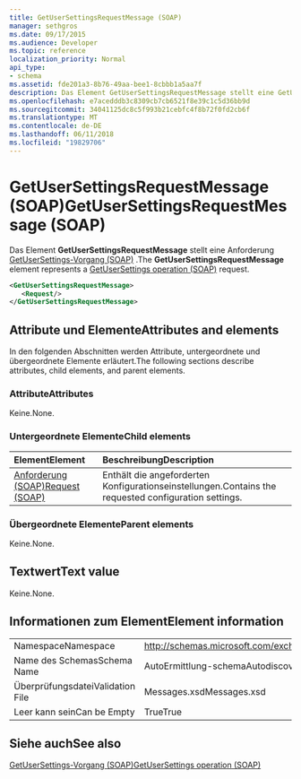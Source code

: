 ```yaml
---
title: GetUserSettingsRequestMessage (SOAP)
manager: sethgros
ms.date: 09/17/2015
ms.audience: Developer
ms.topic: reference
localization_priority: Normal
api_type:
- schema
ms.assetid: fde201a3-8b76-49aa-bee1-8cbbb1a5aa7f
description: Das Element GetUserSettingsRequestMessage stellt eine GetUserSettings-Anforderung (SOAP)-Vorgang.
ms.openlocfilehash: e7acedddb3c8309cb7cb6521f8e39c1c5d36bb9d
ms.sourcegitcommit: 34041125dc8c5f993b21cebfc4f8b72f0fd2cb6f
ms.translationtype: MT
ms.contentlocale: de-DE
ms.lasthandoff: 06/11/2018
ms.locfileid: "19829706"
---
```

# <a name="getusersettingsrequestmessage-soap"></a><span data-ttu-id="58297-103">GetUserSettingsRequestMessage (SOAP)</span><span class="sxs-lookup"><span data-stu-id="58297-103">GetUserSettingsRequestMessage (SOAP)</span></span>

<span data-ttu-id="58297-104">Das Element **GetUserSettingsRequestMessage** stellt eine Anforderung [GetUserSettings-Vorgang (SOAP)](getusersettings-operation-soap.md) .</span><span class="sxs-lookup"><span data-stu-id="58297-104">The **GetUserSettingsRequestMessage** element represents a [GetUserSettings operation (SOAP)](getusersettings-operation-soap.md) request.</span></span> 
  
```XML
<GetUserSettingsRequestMessage>
   <Request/>
</GetUserSettingsRequestMessage>
```

## <a name="attributes-and-elements"></a><span data-ttu-id="58297-105">Attribute und Elemente</span><span class="sxs-lookup"><span data-stu-id="58297-105">Attributes and elements</span></span>

<span data-ttu-id="58297-106">In den folgenden Abschnitten werden Attribute, untergeordnete und übergeordnete Elemente erläutert.</span><span class="sxs-lookup"><span data-stu-id="58297-106">The following sections describe attributes, child elements, and parent elements.</span></span>
  
### <a name="attributes"></a><span data-ttu-id="58297-107">Attribute</span><span class="sxs-lookup"><span data-stu-id="58297-107">Attributes</span></span>

<span data-ttu-id="58297-108">Keine.</span><span class="sxs-lookup"><span data-stu-id="58297-108">None.</span></span>
  
### <a name="child-elements"></a><span data-ttu-id="58297-109">Untergeordnete Elemente</span><span class="sxs-lookup"><span data-stu-id="58297-109">Child elements</span></span>

|<span data-ttu-id="58297-110">**Element**</span><span class="sxs-lookup"><span data-stu-id="58297-110">**Element**</span></span>|<span data-ttu-id="58297-111">**Beschreibung**</span><span class="sxs-lookup"><span data-stu-id="58297-111">**Description**</span></span>|
|:-----|:-----|
|[<span data-ttu-id="58297-112">Anforderung (SOAP)</span><span class="sxs-lookup"><span data-stu-id="58297-112">Request (SOAP)</span></span>](request-soap.md) <br/> |<span data-ttu-id="58297-113">Enthält die angeforderten Konfigurationseinstellungen.</span><span class="sxs-lookup"><span data-stu-id="58297-113">Contains the requested configuration settings.</span></span>  <br/> |
   
### <a name="parent-elements"></a><span data-ttu-id="58297-114">Übergeordnete Elemente</span><span class="sxs-lookup"><span data-stu-id="58297-114">Parent elements</span></span>

<span data-ttu-id="58297-115">Keine.</span><span class="sxs-lookup"><span data-stu-id="58297-115">None.</span></span>
  
## <a name="text-value"></a><span data-ttu-id="58297-116">Textwert</span><span class="sxs-lookup"><span data-stu-id="58297-116">Text value</span></span>

<span data-ttu-id="58297-117">Keine.</span><span class="sxs-lookup"><span data-stu-id="58297-117">None.</span></span>
  
## <a name="element-information"></a><span data-ttu-id="58297-118">Informationen zum Element</span><span class="sxs-lookup"><span data-stu-id="58297-118">Element information</span></span>

|||
|:-----|:-----|
|<span data-ttu-id="58297-119">Namespace</span><span class="sxs-lookup"><span data-stu-id="58297-119">Namespace</span></span>  <br/> |http://schemas.microsoft.com/exchange/2010/Autodiscover  <br/> |
|<span data-ttu-id="58297-120">Name des Schemas</span><span class="sxs-lookup"><span data-stu-id="58297-120">Schema Name</span></span>  <br/> |<span data-ttu-id="58297-121">AutoErmittlung-schema</span><span class="sxs-lookup"><span data-stu-id="58297-121">Autodiscover schema</span></span>  <br/> |
|<span data-ttu-id="58297-122">Überprüfungsdatei</span><span class="sxs-lookup"><span data-stu-id="58297-122">Validation File</span></span>  <br/> |<span data-ttu-id="58297-123">Messages.xsd</span><span class="sxs-lookup"><span data-stu-id="58297-123">Messages.xsd</span></span>  <br/> |
|<span data-ttu-id="58297-124">Leer kann sein</span><span class="sxs-lookup"><span data-stu-id="58297-124">Can be Empty</span></span>  <br/> |<span data-ttu-id="58297-125">True</span><span class="sxs-lookup"><span data-stu-id="58297-125">True</span></span>  <br/> |
   
## <a name="see-also"></a><span data-ttu-id="58297-126">Siehe auch</span><span class="sxs-lookup"><span data-stu-id="58297-126">See also</span></span>



[<span data-ttu-id="58297-127">GetUserSettings-Vorgang (SOAP)</span><span class="sxs-lookup"><span data-stu-id="58297-127">GetUserSettings operation (SOAP)</span></span>](getusersettings-operation-soap.md)

